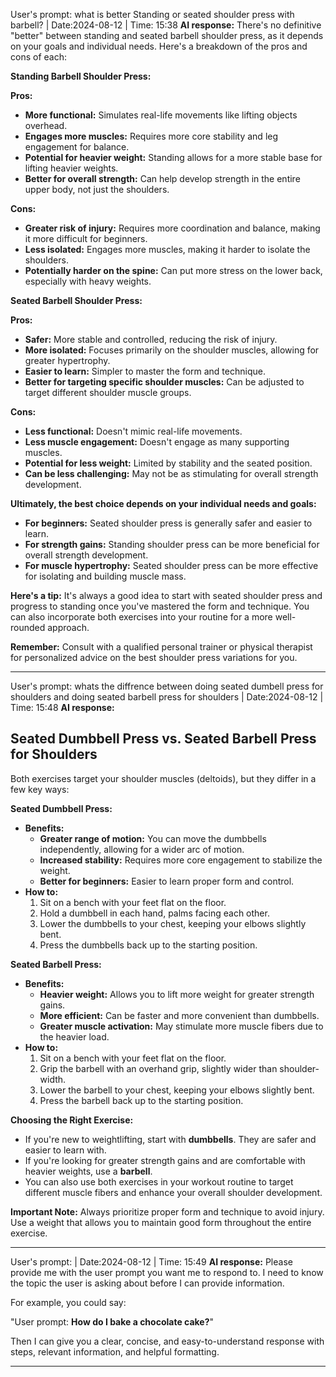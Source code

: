 User's prompt: what is better Standing or seated shoulder press with barbell? | Date:2024-08-12 | Time: 15:38 
**AI response:**
There's no definitive "better" between standing and seated barbell shoulder press, as it depends on your goals and individual needs. Here's a breakdown of the pros and cons of each:

**Standing Barbell Shoulder Press:**

**Pros:**

* **More functional:** Simulates real-life movements like lifting objects overhead.
* **Engages more muscles:**  Requires more core stability and leg engagement for balance.
* **Potential for heavier weight:**  Standing allows for a more stable base for lifting heavier weights.
* **Better for overall strength:**  Can help develop strength in the entire upper body, not just the shoulders.

**Cons:**

* **Greater risk of injury:**  Requires more coordination and balance, making it more difficult for beginners.
* **Less isolated:**  Engages more muscles, making it harder to isolate the shoulders.
* **Potentially harder on the spine:**  Can put more stress on the lower back, especially with heavy weights.

**Seated Barbell Shoulder Press:**

**Pros:**

* **Safer:**  More stable and controlled, reducing the risk of injury.
* **More isolated:**  Focuses primarily on the shoulder muscles, allowing for greater hypertrophy.
* **Easier to learn:**  Simpler to master the form and technique.
* **Better for targeting specific shoulder muscles:**  Can be adjusted to target different shoulder muscle groups.

**Cons:**

* **Less functional:**  Doesn't mimic real-life movements.
* **Less muscle engagement:**  Doesn't engage as many supporting muscles.
* **Potential for less weight:**  Limited by stability and the seated position.
* **Can be less challenging:**  May not be as stimulating for overall strength development.

**Ultimately, the best choice depends on your individual needs and goals:**

* **For beginners:** Seated shoulder press is generally safer and easier to learn.
* **For strength gains:** Standing shoulder press can be more beneficial for overall strength development.
* **For muscle hypertrophy:** Seated shoulder press can be more effective for isolating and building muscle mass.

**Here's a tip:** It's always a good idea to start with seated shoulder press and progress to standing once you've mastered the form and technique. You can also incorporate both exercises into your routine for a more well-rounded approach.

**Remember:** Consult with a qualified personal trainer or physical therapist for personalized advice on the best shoulder press variations for you. 
______________________________
User's prompt: whats the diffrence between doing seated dumbell press for shoulders and doing seated barbell press for shoulders | Date:2024-08-12 | Time: 15:48 
**AI response:**
## Seated Dumbbell Press vs. Seated Barbell Press for Shoulders

Both exercises target your shoulder muscles (deltoids), but they differ in a few key ways:

**Seated Dumbbell Press:**

* **Benefits:** 
    * **Greater range of motion:**  You can move the dumbbells independently, allowing for a wider arc of motion.
    * **Increased stability:** Requires more core engagement to stabilize the weight. 
    * **Better for beginners:**  Easier to learn proper form and control. 
* **How to:** 
    1. Sit on a bench with your feet flat on the floor.
    2. Hold a dumbbell in each hand, palms facing each other.
    3. Lower the dumbbells to your chest, keeping your elbows slightly bent.
    4. Press the dumbbells back up to the starting position.

**Seated Barbell Press:**

* **Benefits:** 
    * **Heavier weight:**  Allows you to lift more weight for greater strength gains.
    * **More efficient:**  Can be faster and more convenient than dumbbells.
    * **Greater muscle activation:**  May stimulate more muscle fibers due to the heavier load.
* **How to:**
    1. Sit on a bench with your feet flat on the floor.
    2. Grip the barbell with an overhand grip, slightly wider than shoulder-width.
    3. Lower the barbell to your chest, keeping your elbows slightly bent.
    4. Press the barbell back up to the starting position.

**Choosing the Right Exercise:**

* If you're new to weightlifting, start with **dumbbells**. They are safer and easier to learn with.
* If you're looking for greater strength gains and are comfortable with heavier weights, use a **barbell**.
* You can also use both exercises in your workout routine to target different muscle fibers and enhance your overall shoulder development.

**Important Note:**  Always prioritize proper form and technique to avoid injury. Use a weight that allows you to maintain good form throughout the entire exercise. 
______________________________
User's prompt:  | Date:2024-08-12 | Time: 15:49 
**AI response:**
Please provide me with the user prompt you want me to respond to.  I need to know the topic the user is asking about before I can provide information. 

For example, you could say:

"User prompt: **How do I bake a chocolate cake?**" 

Then I can give you a clear, concise, and easy-to-understand response with steps, relevant information, and helpful formatting. 
______________________________
